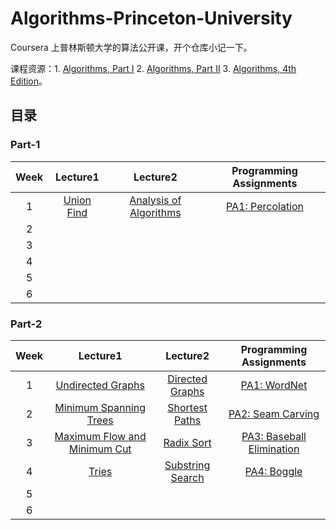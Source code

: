 # Algorithms-Princeton-University

Coursera 上普林斯顿大学的算法公开课，开个仓库小记一下。

课程资源：1. [Algorithms, Part I](https://www.coursera.org/learn/algorithms-part1) 2. [Algorithms, Part II](https://www.coursera.org/learn/algorithms-part2)  3. [Algorithms, 4th Edition](https://algs4.cs.princeton.edu/home/)。

## 目录

### Part-1

| Week  | Lecture1                                                          | Lecture2                                                                      | Programming Assignments                                                 |
| :---: | :---------------------------------------------------------------: | :---------------------------------------------------------------------------: | :---------------------------------------------------------------------: |
| 1     | [Union Find](https://www.cnblogs.com/mingyueanyao/p/8583941.html) | [Analysis of Algorithms](https://www.cnblogs.com/mingyueanyao/p/9111665.html) | [PA1: Percolation](https://www.cnblogs.com/mingyueanyao/p/9097987.html) |
| 2     |                                                                   |                                                                               |                                                                         |
| 3     |                                                                   |                                                                               |                                                                         |
| 4     |                                                                   |                                                                               |                                                                         |
| 5     |                                                                   |                                                                               |                                                                         |
| 6     |                                                                   |                                                                               |                                                                         |

### Part-2

| Week  | Lecture1                                                                      | Lecture2                                                               | Programming Assignments                                                  |
| :---: | :---------------------------------------------------------------------------: | :--------------------------------------------------------------------: | :----------------------------------------------------------------------: |
| 1     | [Undirected Graphs](https://www.cnblogs.com/mingyueanyao/p/9133805.html)      | [Directed Graphs](https://www.cnblogs.com/mingyueanyao/p/9148210.html) | [PA1: WordNet](https://www.cnblogs.com/mingyueanyao/p/9166441.html)      |
| 2     | [Minimum Spanning Trees](https://www.cnblogs.com/mingyueanyao/p/9173662.html) | [Shortest Paths](https://www.cnblogs.com/mingyueanyao/p/9193928.html)  | [PA2: Seam Carving](https://www.cnblogs.com/mingyueanyao/p/9216648.html) |
| 3     |     [Maximum Flow and Minimum Cut](https://www.cnblogs.com/mingyueanyao/p/9284898.html)                                                                          |               [Radix Sort](https://www.cnblogs.com/mingyueanyao/p/9347094.html)                                                         |   [PA3: Baseball Elimination](https://www.cnblogs.com/mingyueanyao/p/9339806.html)                                                                       |
| 4     |          [Tries](https://www.cnblogs.com/mingyueanyao/p/9386004.html)                                                                     |     [Substring Search](https://www.cnblogs.com/mingyueanyao/p/9404556.html)                                                                   |   [PA4: Boggle](https://www.cnblogs.com/mingyueanyao/p/9443790.html)                                                                       |
| 5     |                                                                               |                                                                        |                                                                          |
| 6     |                                                                               |                                                                        |                                                                          |
